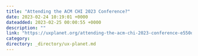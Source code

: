 ```yaml
---
title: "Attending the ACM CHI 2023 Conference?"
date: 2023-02-24 10:19:01 +0000
dateadded: 2023-02-25 00:00:55 +0000
description: ""
link: "https://uxplanet.org/attending-the-acm-chi-2023-conference-e550d28b47c7?source=rss----819cc2aaeee0---4"
category:
directory: _directory/ux-planet.md
---
```

